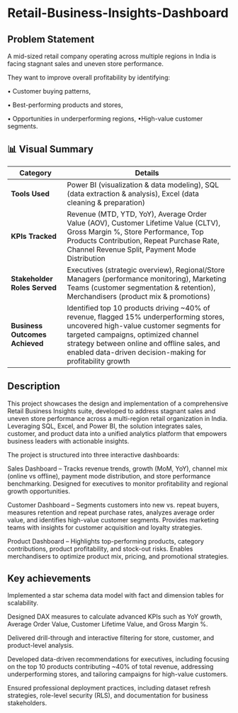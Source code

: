 # Retail-Business-Insights-Dashboard

Problem Statement
-----------------

A mid-sized retail company operating across multiple regions in India is facing stagnant sales and uneven store performance.

They want to improve overall profitability by identifying: 

• Customer buying patterns,

• Best-performing products and stores,

• Opportunities in underperforming regions, •High-value customer segments.

📊 Visual Summary
------------------

| Category                       | Details                                                                                                                                                                                                                                                                               |
| ------------------------------ | ------------------------------------------------------------------------------------------------------------------------------------------------------------------------------------------------------------------------------------------------------------------------------------- |
| **Tools Used**                 | Power BI (visualization & data modeling), SQL (data extraction & analysis), Excel (data cleaning & preparation)                                                                                                                                                                       |
| **KPIs Tracked**               | Revenue (MTD, YTD, YoY), Average Order Value (AOV), Customer Lifetime Value (CLTV), Gross Margin %, Store Performance, Top Products Contribution, Repeat Purchase Rate, Channel Revenue Split, Payment Mode Distribution                                                              |
| **Stakeholder Roles Served**   | Executives (strategic overview), Regional/Store Managers (performance monitoring), Marketing Teams (customer segmentation & retention), Merchandisers (product mix & promotions)                                                                                                      |
| **Business Outcomes Achieved** | Identified top 10 products driving \~40% of revenue, flagged 15% underperforming stores, uncovered high-value customer segments for targeted campaigns, optimized channel strategy between online and offline sales, and enabled data-driven decision-making for profitability growth |

Description
-----------

This project showcases the design and implementation of a comprehensive Retail Business Insights suite, developed to address stagnant sales and uneven store performance across a multi-region retail organization in India. Leveraging SQL, Excel, and Power BI, the solution integrates sales, customer, and product data into a unified analytics platform that empowers business leaders with actionable insights.

The project is structured into three interactive dashboards:

Sales Dashboard – Tracks revenue trends, growth (MoM, YoY), channel mix (online vs offline), payment mode distribution, and store performance benchmarking. Designed for executives to monitor profitability and regional growth opportunities.

Customer Dashboard – Segments customers into new vs. repeat buyers, measures retention and repeat purchase rates, analyzes average order value, and identifies high-value customer segments. Provides marketing teams with insights for customer acquisition and loyalty strategies.

Product Dashboard – Highlights top-performing products, category contributions, product profitability, and stock-out risks. Enables merchandisers to optimize product mix, pricing, and promotional strategies.

Key achievements
----------------

Implemented a star schema data model with fact and dimension tables for scalability.

Designed DAX measures to calculate advanced KPIs such as YoY growth, Average Order Value, Customer Lifetime Value, and Gross Margin %.

Delivered drill-through and interactive filtering for store, customer, and product-level analysis.

Developed data-driven recommendations for executives, including focusing on the top 10 products contributing ~40% of total revenue, addressing underperforming stores, and tailoring campaigns for high-value customers.

Ensured professional deployment practices, including dataset refresh strategies, role-level security (RLS), and documentation for business stakeholders.
